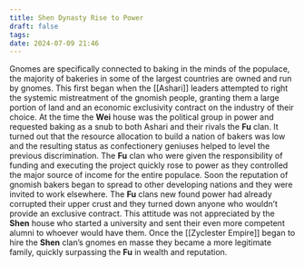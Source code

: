 ```yaml
---
title: Shen Dynasty Rise to Power
draft: false
tags: 
date: 2024-07-09 21:46
---
```

Gnomes are specifically connected to baking in the minds of the populace, the majority of bakeries in some of the largest countries are owned and run by gnomes. This first began when the [[Ashari]] leaders attempted to right the systemic mistreatment of the gnomish people, granting them a large portion of land and an economic exclusivity contract on the industry of their choice. At the time the **Wei** house was the political group in power and requested baking as a snub to both Ashari and their rivals the **Fu** clan. It turned out that the resource allocation to build a nation of bakers was low and the resulting status as confectionery geniuses helped to level the previous discrimination. The **Fu** clan who were given the responsibility of funding and executing the project quickly rose to power as they controlled the major source of income for the entire populace. Soon the reputation of gnomish bakers began to spread to other developing nations and they were invited to work elsewhere. The **Fu** clans new found power had already corrupted their upper crust and they turned down anyone who wouldn’t provide an exclusive contract. This attitude was not appreciated by the **Shen** house who started a university and sent their even more competent alumni to whoever would have them. Once the [[Zyclester Empire]] began to hire the **Shen** clan’s gnomes en masse they became a more legitimate family, quickly surpassing the **Fu** in wealth and reputation. 